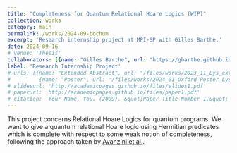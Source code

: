 ```yaml
---
title: "Completeness for Quantum Relational Hoare Logics (WIP)"
collection: works
category: main
permalink: /works/2024-09-bochum
excerpt: 'Research internship project at MPI-SP with Gilles Barthe.'
date: 2024-09-16
# venue: 'Thesis'
collaborators: [{name: "Gilles Barthe", url: "https://gbarthe.github.io"}]
label: 'Research Internship Project'
# urls: [{name: "Extended Abstract", url: "/files/works/2023_11_Lys_extended_abstract-11.pdf"}, 
#         {name: "Poster", url: "/files/works/2024_01_Oxford_Poster_Lys-7.pdf"}]
# slidesurl: 'http://academicpages.github.io/files/slides1.pdf'
# paperurl: 'http://academicpages.github.io/files/paper1.pdf'
# citation: 'Your Name, You. (2009). &quot;Paper Title Number 1.&quot; <i>Journal 1</i>. 1(1).'
---
```


This project concerns Relational Hoare Logics for quantum programs. We want to give a quantum relational Hoare logic using Hermitian predicates which is complete with respect to some weak notion of completeness, following the approach taken by [Avanzini et al.](https://arxiv.org/abs/2407.17127). 
